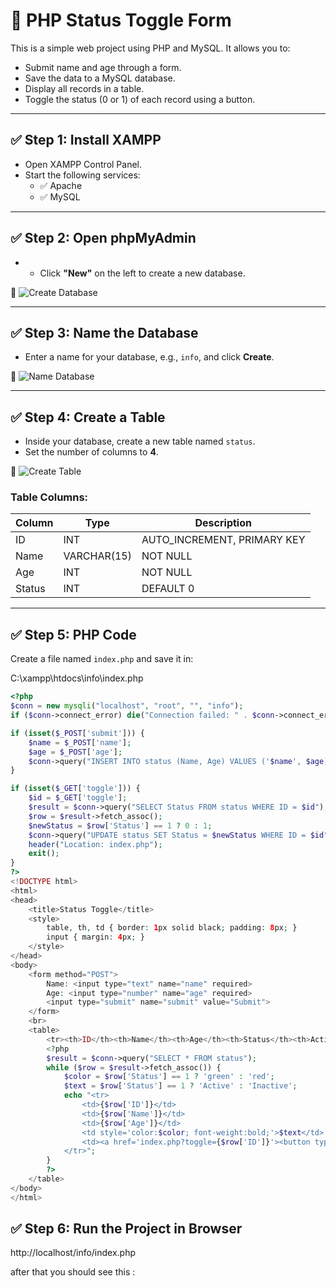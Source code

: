 # 🧠 PHP Status Toggle Form

This is a simple web project using PHP and MySQL. It allows you to:
- Submit name and age through a form.
- Save the data to a MySQL database.
- Display all records in a table.
- Toggle the status (0 or 1) of each record using a button.

---

## ✅ Step 1: Install XAMPP

- Open XAMPP Control Panel.
- Start the following services:
  - ✅ Apache
  - ✅ MySQL

---

## ✅ Step 2: Open phpMyAdmin


- - Click **"New"** on the left to create a new database.

📸 ![Create Database](path/to/image1.png)

---

## ✅ Step 3: Name the Database

- Enter a name for your database, e.g., `info`, and click **Create**.

📸 ![Name Database](path/to/image2.png)

---

## ✅ Step 4: Create a Table

- Inside your database, create a new table named `status`.
- Set the number of columns to **4**.

📸 ![Create Table](path/to/image3.png)

### Table Columns:

| Column | Type      | Description                      |
|--------|-----------|----------------------------------|
| ID     | INT       | AUTO_INCREMENT, PRIMARY KEY      |
| Name   | VARCHAR(15) | NOT NULL                       |
| Age    | INT       | NOT NULL                         |
| Status | INT       | DEFAULT 0                        |

---

##  ✅ Step 5: PHP Code

Create a file named `index.php` and save it in:

C:\xampp\htdocs\info\index.php




```php
<?php
$conn = new mysqli("localhost", "root", "", "info");
if ($conn->connect_error) die("Connection failed: " . $conn->connect_error);

if (isset($_POST['submit'])) {
    $name = $_POST['name'];
    $age = $_POST['age'];
    $conn->query("INSERT INTO status (Name, Age) VALUES ('$name', $age)");
}

if (isset($_GET['toggle'])) {
    $id = $_GET['toggle'];
    $result = $conn->query("SELECT Status FROM status WHERE ID = $id");
    $row = $result->fetch_assoc();
    $newStatus = $row['Status'] == 1 ? 0 : 1;
    $conn->query("UPDATE status SET Status = $newStatus WHERE ID = $id");
    header("Location: index.php");
    exit();
}
?>
<!DOCTYPE html>
<html>
<head>
    <title>Status Toggle</title>
    <style>
        table, th, td { border: 1px solid black; padding: 8px; }
        input { margin: 4px; }
    </style>
</head>
<body>
    <form method="POST">
        Name: <input type="text" name="name" required>
        Age: <input type="number" name="age" required>
        <input type="submit" name="submit" value="Submit">
    </form>
    <br>
    <table>
        <tr><th>ID</th><th>Name</th><th>Age</th><th>Status</th><th>Action</th></tr>
        <?php
        $result = $conn->query("SELECT * FROM status");
        while ($row = $result->fetch_assoc()) {
            $color = $row['Status'] == 1 ? 'green' : 'red';
            $text = $row['Status'] == 1 ? 'Active' : 'Inactive';
            echo "<tr>
                <td>{$row['ID']}</td>
                <td>{$row['Name']}</td>
                <td>{$row['Age']}</td>
                <td style='color:$color; font-weight:bold;'>$text</td>
                <td><a href='index.php?toggle={$row['ID']}'><button type='button'>Toggle</button></a></td>
            </tr>";
        }
        ?>
    </table>
</body>
</html>
```
## ✅ Step 6: Run the Project in Browser 

http://localhost/info/index.php

after that you should see this :
